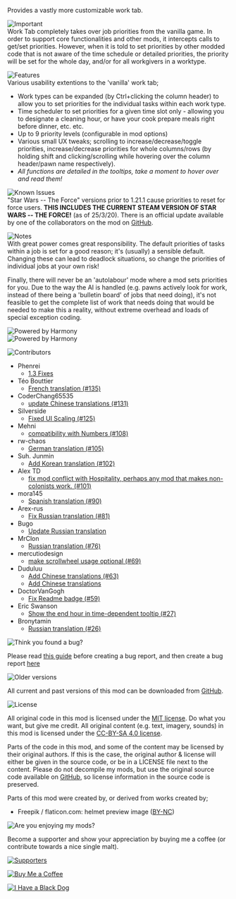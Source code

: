 Provides a vastly more customizable work tab.

![Important](https://banners.karel-kroeze.nl/title/Important.png)  
Work Tab completely takes over job priorities from the vanilla game. In order to support core functionalities and other mods, it intercepts calls to get/set priorities. However, when it is told to set priorities by other modded code that is not aware of the time schedule or detailed priorities, the priority will be set for the whole day, and/or for all workgivers in a worktype.

![Features](https://banners.karel-kroeze.nl/title/Features.png)  
Various usability extentions to the 'vanilla' work tab;

- Work types can be expanded (by Ctrl+clicking the column header) to allow you to set priorities for the individual tasks within each work type.
- Time scheduler to set priorities for a given time slot only - allowing you to designate a cleaning hour, or have your cook prepare meals right before dinner, etc. etc.
- Up to 9 priority levels (configurable in mod options)
- Various small UX tweaks; scrolling to increase/decrease/toggle priorities, increase/decrease priorities for whole columns/rows (by holding shift and clicking/scrolling while hovering over the column header/pawn name respectively).
- _All functions are detailed in the tooltips, take a moment to hover over and read them!_

![Known Issues](https://banners.karel-kroeze.nl/title/Known%20Issues.png)  
"Star Wars -- The Force" versions prior to 1.21.1 cause priorities to reset for force users. **THIS INCLUDES THE CURRENT STEAM VERSION OF STAR WARS -- THE FORCE!** (as of 25/3/20). There is an official update available by one of the collaborators on the mod on [GitHub](https://github.com/jecrell/Star-Wars---The-Force/releases).

![Notes](https://banners.karel-kroeze.nl/title/Notes.png)  
With great power comes great responsibility. The default priorities of tasks within a job is set for a good reason; it's (usually) a sensible default. Changing these can lead to deadlock situations, so change the priorities of individual jobs at your own risk!

Finally, there will never be an 'autolabour' mode where a mod sets priorities for you. Due to the way the AI is handled (e.g. pawns actively look for work, instead of there being a 'bulletin board' of jobs that need doing), it's not feasible to get the complete list of work that needs doing that would be needed to make this a reality, without extreme overhead and loads of special exception coding.

![Powered by Harmony](https://banners.karel-kroeze.nl/title/Powered%20by%20Harmony.png)  
![Powered by Harmony](https://camo.githubusercontent.com/074bf079275fa90809f51b74e9dd0deccc70328f/68747470733a2f2f7332342e706f7374696d672e6f72672f3538626c31727a33392f6c6f676f2e706e67)

![Contributors](https://banners.karel-kroeze.nl/title/Contributors.png)  
- Phenrei
    - [1.3 Fixes](https://github.com/fluffy-mods/WorkTab/commit/380d0d1)
- Téo Bouttier
    - [French translation (#135)](https://github.com/fluffy-mods/WorkTab/commit/fb17737)
- CoderChang65535
    - [update Chinese translations (#131)](https://github.com/fluffy-mods/WorkTab/commit/8307bcb)
- Silverside
    - [Fixed UI Scaling (#125)](https://github.com/fluffy-mods/WorkTab/commit/837c92e)
- Mehni
    - [compatibility with Numbers (#108)](https://github.com/fluffy-mods/WorkTab/commit/59a63ab)
- rw-chaos
    - [German translation (#105)](https://github.com/fluffy-mods/WorkTab/commit/0e11f2c)
- Suh. Junmin
    - [Add Korean translation (#102)](https://github.com/fluffy-mods/WorkTab/commit/800b18b)
- Alex TD
    - [fix mod conflict with Hospitality, perhaps any mod that makes non-colonists work. (#101)](https://github.com/fluffy-mods/WorkTab/commit/6be87fc)
- mora145
    - [Spanish translation (#90)](https://github.com/fluffy-mods/WorkTab/commit/0728fbe)
- Arex-rus
    - [Fix Russian translation (#81)](https://github.com/fluffy-mods/WorkTab/commit/43b7fb9)
- Bugo
    - [Update Russian translation](https://github.com/fluffy-mods/WorkTab/commit/99b6373)
- MrClon
    - [Russian translation (#76)](https://github.com/fluffy-mods/WorkTab/commit/1c90c18)
- mercutiodesign
    - [make scrollwheel usage optional (#69)](https://github.com/fluffy-mods/WorkTab/commit/545cb20)
- Duduluu
    - [Add Chinese translations (#63)](https://github.com/fluffy-mods/WorkTab/commit/ca121c2)
    - [Add Chinese translations](https://github.com/fluffy-mods/WorkTab/commit/11ad41a)
- DoctorVanGogh
    - [Fix Readme badge (#59)](https://github.com/fluffy-mods/WorkTab/commit/1c9053c)
- Eric Swanson
    - [Show the end hour in time-dependent tooltip (#27)](https://github.com/fluffy-mods/WorkTab/commit/168e9ac)
- Bronytamin
    - [Russian translation (#26)](https://github.com/fluffy-mods/WorkTab/commit/bf92eab)


![Think you found a bug?](https://banners.karel-kroeze.nl/title/Think%20you%20found%20a%20bug%3F.png)  

Please read [this guide](http://steamcommunity.com/sharedfiles/filedetails/?id=725234314) before creating a bug report,
and then create a bug report [here](https://github.com/fluffy-mods/WorkTab/issues)

![Older versions](https://banners.karel-kroeze.nl/title/Older%20versions.png)  

All current and past versions of this mod can be downloaded from [GitHub](https://github.com/fluffy-mods/WorkTab/releases).

![License](https://banners.karel-kroeze.nl/title/License.png)  

All original code in this mod is licensed under the [MIT license](https://opensource.org/licenses/MIT). Do what you want, but give me credit.
All original content (e.g. text, imagery, sounds) in this mod is licensed under the [CC-BY-SA 4.0 license](http://creativecommons.org/licenses/by-sa/4.0/).

Parts of the code in this mod, and some of the content may be licensed by their original authors. If this is the case, the original author & license will either be given in the source code, or be in a LICENSE file next to the content. Please do not decompile my mods, but use the original source code available on [GitHub](https://github.com/fluffy-mods/WorkTab/), so license information in the source code is preserved.

Parts of this mod were created by, or derived from works created by;
- Freepik / flaticon.com: helmet preview image ([BY-NC](https://www.freepik.com/))


![Are you enjoying my mods?](https://banners.karel-kroeze.nl/title/Are%20you%20enjoying%20my%20mods%3F.png)  

Become a supporter and show your appreciation by buying me a coffee (or contribute towards a nice single malt).

[![Supporters](https://banners.karel-kroeze.nl/donations.png)](https://ko-fi.com/fluffymods)

[![Buy Me a Coffee](https://i.imgur.com/6P7Ap79.gif)](https://ko-fi.com/fluffymods)

[![I Have a Black Dog](https://i.ibb.co/ss59Rwy/New-Project-2.png)](https://www.youtube.com/watch?v=XiCrniLQGYc)
